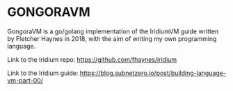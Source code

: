 # GONGORAVM

GongoraVM is a go/golang implementation of the IridiumVM guide written by Fletcher Haynes in 2018, with the aim of writing my own programming language.

Link to the Iridium repo: https://github.com/fhaynes/iridium

Link to the Iridium guide: https://blog.subnetzero.io/post/building-language-vm-part-00/
